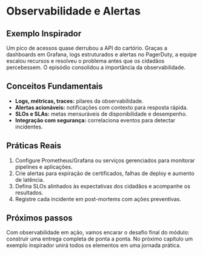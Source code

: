 # Observabilidade e Alertas

## Exemplo Inspirador

Um pico de acessos quase derrubou a API do cartório. Graças a dashboards em Grafana, logs estruturados e alertas no PagerDuty, a equipe escalou recursos e resolveu o problema antes que os cidadãos percebessem. O episódio consolidou a importância da observabilidade.

## Conceitos Fundamentais

- **Logs, métricas, traces:** pilares da observabilidade.
- **Alertas acionáveis:** notificações com contexto para resposta rápida.
- **SLOs e SLAs:** metas mensuráveis de disponibilidade e desempenho.
- **Integração com segurança:** correlaciona eventos para detectar incidentes.

## Práticas Reais

1. Configure Prometheus/Grafana ou serviços gerenciados para monitorar pipelines e aplicações.
2. Crie alertas para expiração de certificados, falhas de deploy e aumento de latência.
3. Defina SLOs alinhados às expectativas dos cidadãos e acompanhe os resultados.
4. Registre cada incidente em post-mortems com ações preventivas.

## Próximos passos

Com observabilidade em ação, vamos encarar o desafio final do módulo: construir uma entrega completa de ponta a ponta. No próximo capítulo um exemplo inspirador unirá todos os elementos em uma jornada prática.
